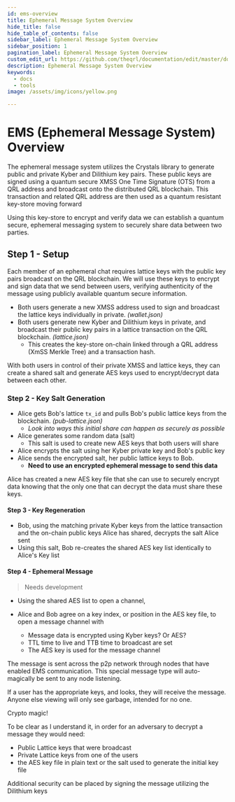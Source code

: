 ```yaml
---
id: ems-overview
title: Ephemeral Message System Overview
hide_title: false
hide_table_of_contents: false
sidebar_label: Ephemeral Message System Overview
sidebar_position: 1
pagination_label: Ephemeral Message System Overview
custom_edit_url: https://github.com/theqrl/documentation/edit/master/docs/basics/what-is-qrl.md
description: Ephemeral Message System Overview
keywords:
  - docs
  - tools
image: /assets/img/icons/yellow.png

---
```


# EMS (Ephemeral Message System) Overview

The ephemeral message system utilizes the Crystals library to generate public and private Kyber and Dilithium key pairs. These public keys are signed using a quantum secure XMSS One Time Signature (OTS) from a QRL address and broadcast onto the distributed QRL blockchain. This transaction and related QRL address are then used as a quantum resistant key-store moving forward

Using this key-store to encrypt and verify data we can establish a quantum secure, ephemeral messaging system to securely share data between two parties.

## Step 1 - Setup

Each member of an ephemeral chat requires lattice keys with the public key pairs broadcast on the QRL blockchain. We will use these keys to encrypt and sign data that we send between users, verifying authenticity of the message using publicly available quantum secure information.

- Both users generate a new XMSS address used to sign and broadcast the lattice keys individually in private. *(wallet.json)*
- Both users generate new Kyber and Dilithium keys in private, and broadcast their public key pairs in a lattice transaction on the QRL blockchain. *(lattice.json)*
  - This creates the key-store on-chain linked through a QRL address (XmSS Merkle Tree) and a transaction hash.

With both users in control of their private XMSS and lattice keys, they can create a shared salt and generate AES keys used to encrypt/decrypt data between each other.

### Step 2 - Key Salt Generation

- Alice gets Bob's lattice `tx_id` and pulls Bob's public lattice keys from the blockchain. *(pub-lattice.json)*
  - *Look into ways this initial share can happen as securely as possible* 
- Alice generates some random data (salt)
  - This salt is used to create new AES keys that both users will share 
- Alice encrypts the salt using her Kyber private key and Bob's public key
- Alice sends the encrypted salt, her public lattice keys to Bob. 
  - **Need to use an encrypted ephemeral message to send this data**

Alice has created a new AES key file that she can use to securely encrypt data knowing that the only one that can decrypt the data must share these keys. 

#### Step 3 - Key Regeneration

- Bob, using the matching private Kyber keys from the lattice transaction and the on-chain public keys Alice has shared, decrypts the salt Alice sent
- Using this salt, Bob re-creates the shared AES key list identically to Alice's Key list


#### Step 4 - Ephemeral Message

> Needs development

- Using the shared AES list to open a channel, 

- Alice and Bob agree on a key index, or position in the AES key file, to open a message channel with
  - Message data is encrypted using Kyber keys? Or AES?
  - TTL time to live and TTB time to broadcast are set
  - The AES key is used for the message channel

The message is sent across the p2p network through nodes that have enabled EMS communication. This special message type will auto-magically be sent to any node listening. 

If a user has the appropriate keys, and looks, they will receive the message. Anyone else viewing will only see garbage, intended for no one.

Crypto magic!



To be clear as I understand it, in order for an adversary to decrypt a message they would need:
 - Public Lattice keys that were broadcast 
- Private Lattice keys from one of the users
- the AES key file in plain text or the salt used to generate the initial key file


Additional security can be placed by signing the message utilizing the Dilithium keys